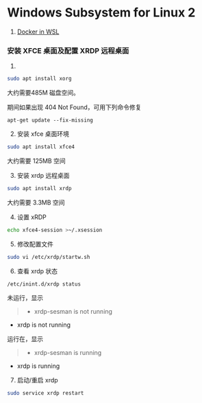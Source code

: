 # Windows Subsystem for Linux 2

1. [Docker in WSL](./docker.md)

### 安装 XFCE 桌面及配置 XRDP 远程桌面
1. 
``` bash
sudo apt install xorg
```
大约需要485M 磁盘空间。

期间如果出现 404 Not Found，可用下列命令修复
```
apt-get update --fix-missing
```

2. 安装 xfce 桌面环境
``` bash
sudo apt install xfce4
```
大约需要 125MB 空间

3. 安装 xrdp 远程桌面
``` bash
sudo apt install xrdp
```
大约需要 3.3MB 空间

4. 设置 xRDP
``` bash
echo xfce4-session >~/.xsession
```

5. 修改配置文件 
``` bash
sudo vi /etc/xrdp/startw.sh
```

6. 查看 xrdp 状态
``` bash
/etc/inint.d/xrdp status
```

未运行，显示
> * xrdp-sesman is not running
* xrdp is not running

运行在，显示
> * xrdp-sesman is running
* xrdp is running

7. 启动/重启 xrdp
``` bash
sudo service xrdp restart
```



